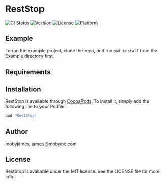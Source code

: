 # RestStop

[![CI Status](http://img.shields.io/travis/mobyjames/RestStop.svg?style=flat)](https://travis-ci.org/mobyjames/RestStop)
[![Version](https://img.shields.io/cocoapods/v/RestStop.svg?style=flat)](http://cocoapods.org/pods/RestStop)
[![License](https://img.shields.io/cocoapods/l/RestStop.svg?style=flat)](http://cocoapods.org/pods/RestStop)
[![Platform](https://img.shields.io/cocoapods/p/RestStop.svg?style=flat)](http://cocoapods.org/pods/RestStop)

## Example

To run the example project, clone the repo, and run `pod install` from the Example directory first.

## Requirements

## Installation

RestStop is available through [CocoaPods](http://cocoapods.org). To install
it, simply add the following line to your Podfile:

```ruby
pod 'RestStop'
```

## Author

mobyjames, james@mobyinc.com

## License

RestStop is available under the MIT license. See the LICENSE file for more info.
